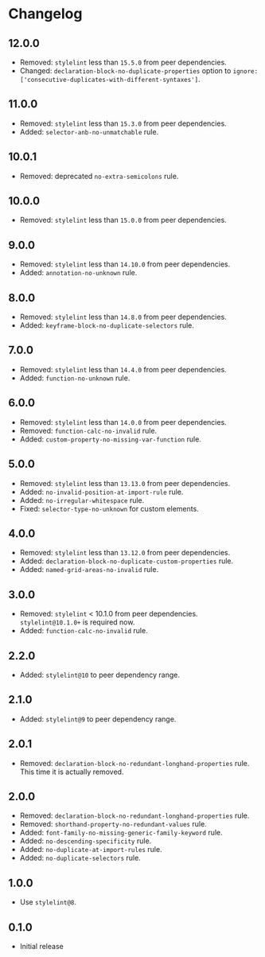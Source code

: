 # Changelog

## 12.0.0

- Removed: `stylelint` less than `15.5.0` from peer dependencies.
- Changed: `declaration-block-no-duplicate-properties` option to `ignore: ['consecutive-duplicates-with-different-syntaxes']`.

## 11.0.0

- Removed: `stylelint` less than `15.3.0` from peer dependencies.
- Added: `selector-anb-no-unmatchable` rule.

## 10.0.1

- Removed: deprecated `no-extra-semicolons` rule.

## 10.0.0

- Removed: `stylelint` less than `15.0.0` from peer dependencies.

## 9.0.0

- Removed: `stylelint` less than `14.10.0` from peer dependencies.
- Added: `annotation-no-unknown` rule.

## 8.0.0

- Removed: `stylelint` less than `14.8.0` from peer dependencies.
- Added: `keyframe-block-no-duplicate-selectors` rule.

## 7.0.0

- Removed: `stylelint` less than `14.4.0` from peer dependencies.
- Added: `function-no-unknown` rule.

## 6.0.0

- Removed: `stylelint` less than `14.0.0` from peer dependencies.
- Removed: `function-calc-no-invalid` rule.
- Added: `custom-property-no-missing-var-function` rule.

## 5.0.0

- Removed: `stylelint` less than `13.13.0` from peer dependencies.
- Added: `no-invalid-position-at-import-rule` rule.
- Added: `no-irregular-whitespace` rule.
- Fixed: `selector-type-no-unknown` for custom elements.

## 4.0.0

- Removed: `stylelint` less than `13.12.0` from peer dependencies.
- Added: `declaration-block-no-duplicate-custom-properties` rule.
- Added: `named-grid-areas-no-invalid` rule.

## 3.0.0

- Removed: `stylelint` < 10.1.0 from peer dependencies. `stylelint@10.1.0+` is required now.
- Added: `function-calc-no-invalid` rule.

## 2.2.0

- Added: `stylelint@10` to peer dependency range.

## 2.1.0

- Added: `stylelint@9` to peer dependency range.

## 2.0.1

- Removed: `declaration-block-no-redundant-longhand-properties` rule. This time it is actually removed.

## 2.0.0

- Removed: `declaration-block-no-redundant-longhand-properties` rule.
- Removed: `shorthand-property-no-redundant-values` rule.
- Added: `font-family-no-missing-generic-family-keyword` rule.
- Added: `no-descending-specificity` rule.
- Added: `no-duplicate-at-import-rules` rule.
- Added: `no-duplicate-selectors` rule.

## 1.0.0

- Use `stylelint@8`.

## 0.1.0

- Initial release

